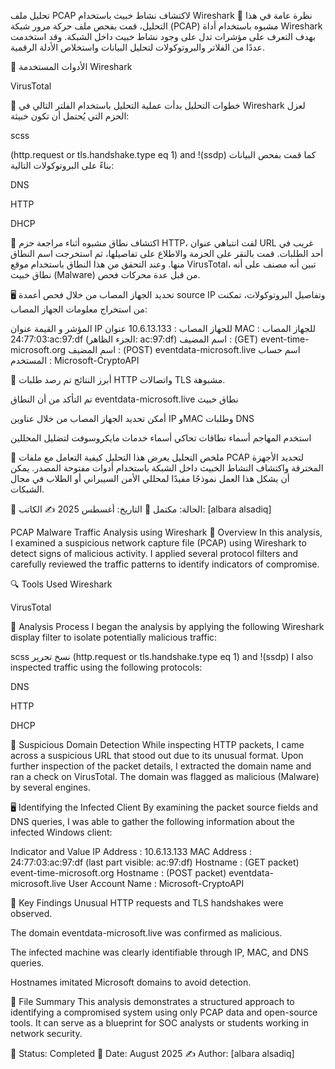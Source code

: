 تحليل ملف PCAP لاكتشاف نشاط خبيث باستخدام Wireshark
🧪 نظرة عامة
في هذا التحليل، قمت بفحص ملف حركة مرور شبكة (PCAP) مشبوه باستخدام أداة Wireshark بهدف التعرف على مؤشرات تدل على وجود نشاط خبيث داخل الشبكة. وقد استخدمت عددًا من الفلاتر والبروتوكولات لتحليل البيانات واستخلاص الأدلة الرقمية.

🔧 الأدوات المستخدمة
Wireshark

VirusTotal

🧵 خطوات التحليل
بدأت عملية التحليل باستخدام الفلتر التالي في Wireshark لعزل الحزم التي يُحتمل أن تكون خبيثة:

scss

(http.request or tls.handshake.type eq 1) and !(ssdp)
كما قمت بفحص البيانات بناءً على البروتوكولات التالية:

DNS

HTTP

DHCP

🔎 اكتشاف نطاق مشبوه
أثناء مراجعة حزم HTTP، لفت انتباهي عنوان URL غريب في أحد الطلبات. قمت بالنقر على الحزمة والاطلاع على تفاصيلها، ثم استخرجت اسم النطاق منها. وعند التحقق من هذا النطاق باستخدام موقع VirusTotal، تبين أنه مصنف على أنه نطاق خبيث (Malware) من قبل عدة محركات فحص.

🖥️ تحديد الجهاز المصاب
من خلال فحص أعمدة source IP وتفاصيل البروتوكولات، تمكنت من استخراج معلومات الجهاز المصاب:

المؤشر و القيمة
عنوان IP للجهاز المصاب	: 10.6.13.133
عنوان MAC للجهاز المصاب : 	24:77:03:ac:97:df (الجزء الظاهر: ac:97:df)
اسم المضيف : (GET)	event-time-microsoft.org
اسم المضيف : (POST)	eventdata-microsoft.live
اسم حساب المستخدم	: Microsoft-CryptoAPI

📌 أبرز النتائج
تم رصد طلبات HTTP واتصالات TLS مشبوهة.

تم التأكد من أن النطاق eventdata-microsoft.live نطاق خبيث

أمكن تحديد الجهاز المصاب من خلال عناوين IP وMAC وطلبات DNS

استخدم المهاجم أسماء نطاقات تحاكي أسماء خدمات مايكروسوفت لتضليل المحللين

📁 ملخص التحليل
يعرض هذا التحليل كيفية التعامل مع ملفات PCAP لتحديد الأجهزة المخترقة واكتشاف النشاط الخبيث داخل الشبكة باستخدام أدوات مفتوحة المصدر. يمكن أن يشكل هذا العمل نموذجًا مفيدًا لمحللي الأمن السيبراني أو الطلاب في مجال الشبكات.

📂 الحالة: مكتمل
📅 التاريخ: أغسطس 2025
✍️ الكاتب: [albara alsadiq]






PCAP Malware Traffic Analysis using Wireshark
🧪 Overview
In this analysis, I examined a suspicious network capture file (PCAP) using Wireshark to detect signs of malicious activity. I applied several protocol filters and carefully reviewed the traffic patterns to identify indicators of compromise.

🔍 Tools Used
Wireshark

VirusTotal

🧵 Analysis Process
I began the analysis by applying the following Wireshark display filter to isolate potentially malicious traffic:

scss
نسخ
تحرير
(http.request or tls.handshake.type eq 1) and !(ssdp)
I also inspected traffic using the following protocols:

DNS

HTTP

DHCP

🔎 Suspicious Domain Detection
While inspecting HTTP packets, I came across a suspicious URL that stood out due to its unusual format. Upon further inspection of the packet details, I extracted the domain name and ran a check on VirusTotal. The domain was flagged as malicious (Malware) by several engines.

🖥️ Identifying the Infected Client
By examining the packet source fields and DNS queries, I was able to gather the following information about the infected Windows client:

Indicator and	Value
IP Address :	10.6.13.133
MAC Address	: 24:77:03:ac:97:df (last part visible: ac:97:df)
Hostname : (GET packet)	event-time-microsoft.org
Hostname : (POST packet)	eventdata-microsoft.live
User Account Name	: Microsoft-CryptoAPI

📌 Key Findings
Unusual HTTP requests and TLS handshakes were observed.

The domain eventdata-microsoft.live was confirmed as malicious.

The infected machine was clearly identifiable through IP, MAC, and DNS queries.

Hostnames imitated Microsoft domains to avoid detection.

📁 File Summary
This analysis demonstrates a structured approach to identifying a compromised system using only PCAP data and open-source tools. It can serve as a blueprint for SOC analysts or students working in network security.

📂 Status: Completed
📅 Date: August 2025
✍️ Author: [albara alsadiq]




